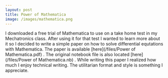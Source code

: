 ```yaml
---
layout: post
title: Power of Mathematica
image: /images/mathematica.png
---
```


I downloaded a free trial of Mathematica to use on a take home test in my Mechatronics class. After using it for that test I wanted to learn more about it so I decided to write a simple paper on how to solve differential equtations with Mathematica. The paper is available
[here](/files/Power of Mathematica.pdf)
. The original notebook file is also located
[here](/files/Power of Mathematica.nb)
. While writing this paper I realized how much I enjoy technical writing. The utilitarian format and style is something I appreciate.
